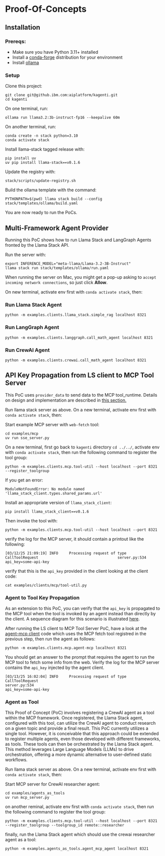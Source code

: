 # Proof-Of-Concepts

## Installation

### Prereqs: 

- Make sure you have Python 3.11+ installed
- Install a [conda-forge](https://conda-forge.org/download/) distribution for your environment 
- Install [ollama](https://ollama.com/download)


###  Setup

Clone this project:

```shell
git clone git@github.ibm.com:aiplatform/kagenti.git
cd kagenti
```

On one terminal, run:

```shell
ollama run llama3.2:3b-instruct-fp16 --keepalive 60m
```

On another terminal, run:

```shell
conda create -n stack python=3.10
conda activate stack
```

Install llama-stack tagged release with:

```shell
pip install uv
uv pip install llama-stack==v0.1.6
```

Update the registry with:

```shell
stack/scripts/update-registry.sh
```

Build the ollama template with the command:

```shell
PYTHONPATH=$(pwd) llama stack build --config stack/templates/ollama/build.yaml
```

You are now ready to run the PoCs.

## Multi-Framework Agent Provider

Running this PoC shows how to run Llama Stack and LangGraph Agents fronted by the Llama Stack API.

Run the server with:

```shell
export INFERENCE_MODEL="meta-llama/Llama-3.2-3B-Instruct"
llama stack run stack/templates/ollama/run.yaml 
```

When running the server on Mac, you might get a pop-up asking to
`accept incoming network connections`, so just click **Allow**.

On new terminal, activate env first with `conda activate stack`, then:

### Run Llama Stack Agent

```shell
python -m examples.clients.llama_stack.simple_rag localhost 8321
```

### Run LangGraph Agent

```shell
python -m examples.clients.langgraph.call_math_agent localhost 8321
```

### Run CrewAI Agent

```shell
python -m examples.clients.crewai.call_math_agent localhost 8321
```

## API Key Propagation from LS client to MCP Tool Server

This PoC uses `provider_data` to send data to the MCP
tool_runtime. Details on design and implementation
are described in [this section.](./tech-details.md#api-key-propagation-to-mcp-tool)

Run llama stack server as above. On a new terminal,
activate env first with `conda activate stack`, then:

Start example MCP server with `web-fetch` tool:

```shell
cd examples/mcp 
uv run sse_server.py
```

On a new terminal, first go back to `kagenti` directory `cd ../../`,
activate env with `conda activate stack`,
then run the following command to register the tool group:

```shell
python -m examples.clients.mcp.tool-util --host localhost --port 8321 --register_toolgroup
```

If you get an error:

```shell
ModuleNotFoundError: No module named 'llama_stack_client.types.shared_params.url'
```

Install an appropriate version of `llama_stack_client`:

```shell
pip install llama_stack_client==v0.1.6
```

Then invoke the tool with:

```shell
python -m examples.clients.mcp.tool-util --host localhost --port 8321
```

verify the log for the MCP server, it should contain a printout like the following:

```console
[03/12/25 21:09:19] INFO     Processing request of type CallToolRequest                                    server.py:534
api_key=some-api-key
```

verify that this is the `api_key` provided in the client looking at the client code:

```shell
cat examples/clients/mcp/tool-util.py 
```

### Agent to Tool Key Propagation

As an extension to this PoC, you can verify that the `api_key` is propagated 
to the MCP tool when the tool is invoked by an agent instead than directly
by the client. A sequence diagram for this scenario is illustrated 
[here](./tech-details.md#api-key-propagation-to-mcp-tool).

After running the LS client to MCP Tool Server PoC, have a look at the
[agent-mcp client](../examples/clients/mcp/agent-mcp.py) code which uses
the MCP fetch tool registred in the previous step, then run the agent as
follows:

```shell
python -m examples.clients.mcp.agent-mcp localhost 8321
```
You should get an answer to the prompt that requires the agent to run
the MCP tool to fetch some info from the web. Verify the log for the MCP server
contains the `api_key` injected by the agent client.

```console
[03/13/25 16:02:04] INFO     Processing request of type CallToolRequest                                               server.py:534
api_key=some-api-key
```

### Agent as Tool

This Proof of Concept (PoC) involves registering a 
CrewAI agent as a tool within the MCP framework. Once 
registered, the Llama Stack agent, configured with this tool, 
can utilize the CrewAI agent to conduct research on a given topic 
and provide a final result. This PoC currently utilizes a 
single tool. However, it is conceivable that this approach could be 
extended to register multiple agents, even those developed with 
different frameworks, as tools. These tools can then be orchestrated 
by the Llama Stack agent. This method leverages Large Language Models 
(LLMs) to drive orchestration, offering a more dynamic alternative 
to user-defined static workflows.


Run llama stack server as above. On a new terminal, 
activate env first with `conda activate stack`, then:

Start MCP server for CrewAI researcher agent:

```shell
cd examples/agents_as_tools 
uv run mcp_server.py
```

on another reminal, activate env first with `conda activate stack`, 
then run the following command to register the tool group:

```shell
python -m examples.clients.mcp.tool-util --host localhost --port 8321 --register_toolgroup --toolgroup_id remote::researcher
```

finally, run the Llama Stack agent which should use the crewai researcher agent as a tool:

```shell
python -m examples.agents_as_tools.agent_mcp_agent localhost 8321
```